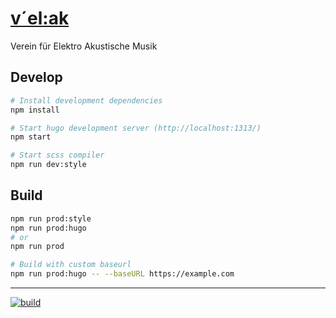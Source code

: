 # [v´el:ak](https://velak.klingt.org/)

Verein für Elektro Akustische Musik

## Develop

```sh
# Install development dependencies
npm install

# Start hugo development server (http://localhost:1313/)
npm start

# Start scss compiler
npm run dev:style
```


## Build

```sh
npm run prod:style
npm run prod:hugo
# or
npm run prod

# Build with custom baseurl
npm run prod:hugo -- --baseURL https://example.com
```

---

[![build](https://github.com/verein-fuer-elektro-akustik/velak.klingt.org/actions/workflows/build.yml/badge.svg)](https://github.com/verein-fuer-elektro-akustik/velak.klingt.org/actions/workflows/build.yml)

